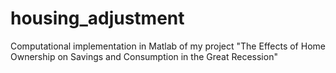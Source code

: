 # housing_adjustment
Computational implementation in Matlab of my project "The Effects of Home Ownership on Savings and Consumption in the Great Recession"
